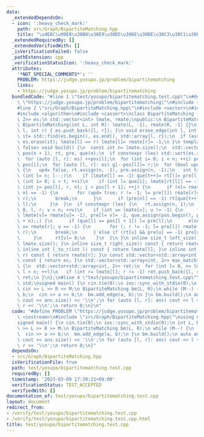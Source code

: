 ```yaml
---
data:
  _extendedDependsOn:
  - icon: ':heavy_check_mark:'
    path: src/Graph/BipartiteMatching.hpp
    title: "\u4E8C\u90E8\u30B0\u30E9\u30D5\u306E\u30DE\u30C3\u30C1\u30F3\u30B0"
  _extendedRequiredBy: []
  _extendedVerifiedWith: []
  _isVerificationFailed: false
  _pathExtension: cpp
  _verificationStatusIcon: ':heavy_check_mark:'
  attributes:
    '*NOT_SPECIAL_COMMENTS*': ''
    PROBLEM: https://judge.yosupo.jp/problem/bipartitematching
    links:
    - https://judge.yosupo.jp/problem/bipartitematching
  bundledCode: "#line 1 \"test/yosupo/bipartitematching.test.cpp\"\n#define PROBLEM\
    \ \"https://judge.yosupo.jp/problem/bipartitematching\"\n#include <iostream>\n\
    #line 2 \"src/Graph/BipartiteMatching.hpp\"\n#include <vector>\n#include <array>\n\
    #include <algorithm>\n#include <cassert>\nclass BipartiteMatching {\n std::vector<std::array<int,\
    \ 2>> es;\n std::vector<int> lmate, rmate;\npublic:\n BipartiteMatching() {}\n\
    \ BipartiteMatching(int L, int R): lmate(L, -1), rmate(R, -1) {}\n void add_edge(int\
    \ l, int r) { es.push_back({l, r}); }\n void erase_edge(int l, int r) {\n  auto\
    \ it= std::find(es.begin(), es.end(), std::array{l, r});\n  if (assert(it != es.end()),\
    \ es.erase(it); lmate[l] == r) lmate[l]= rmate[r]= -1;\n }\n template <bool lex=\
    \ false> void build() {\n  const int n= lmate.size();\n  std::vector<int> g(es.size()),\
    \ pos(n + 1), rt, pre, que(n);\n  if constexpr (lex) std::sort(es.rbegin(), es.rend());\n\
    \  for (auto [l, r]: es) ++pos[l];\n  for (int i= 0; i < n; ++i) pos[i + 1]+=\
    \ pos[i];\n  for (auto [l, r]: es) g[--pos[l]]= r;\n  for (bool upd= true; upd;)\
    \ {\n   upd= false, rt.assign(n, -1), pre.assign(n, -1);\n   int t= 0;\n   for\
    \ (int l= n; l--;)\n    if (lmate[l] == -1) que[t++]= rt[l]= pre[l]= l;\n   for\
    \ (int i= 0; i < t; ++i)\n    if (int l= que[i]; lmate[rt[l]] == -1)\n     for\
    \ (int j= pos[l], r, nl; j < pos[l + 1]; ++j) {\n      if (nl= rmate[r= g[j]];\
    \ nl == -1) {\n       for (upd= true; r != -1; l= pre[l]) rmate[r]= l, std::swap(lmate[l],\
    \ r);\n       break;\n      }\n      if (pre[nl] == -1) rt[que[t++]= nl]= rt[pre[nl]=\
    \ l];\n     }\n  }\n  if constexpr (lex) {\n   rt.assign(n, 1);\n   for (int v=\
    \ 0, l, r; v < n; ++v)\n    if (int u= lmate[v]; u != -1) {\n     for (pre.assign(n,\
    \ lmate[v]= rmate[u]= -1), pre[l= v]= -2, que.assign(pos.begin(), pos.begin()\
    \ + n);;) {\n      if (que[l] == pos[l + 1]) l= pre[l];\n      else if (r= g[que[l]++],\
    \ u= rmate[r]; u == -1) {\n       for (; r != -1; l= pre[l]) rmate[r]= l, std::swap(lmate[l],\
    \ r);\n       break;\n      } else if (rt[u] && pre[u] == -1) pre[u]= l, l= u;\n\
    \     }\n     rt[v]= 0;\n    }\n  }\n }\n inline size_t left_size() const { return\
    \ lmate.size(); }\n inline size_t right_size() const { return rmate.size(); }\n\
    \ inline int l_to_r(int l) const { return lmate[l]; }\n inline int r_to_l(int\
    \ r) const { return rmate[r]; }\n const std::vector<std::array<int, 2>> &edges()\
    \ const { return es; }\n std::vector<std::array<int, 2>> max_matching() const\
    \ {\n  std::vector<std::array<int, 2>> ret;\n  for (int l= 0, n= lmate.size();\
    \ l < n; ++l)\n   if (int r= lmate[l]; r != -1) ret.push_back({l, r});\n  return\
    \ ret;\n }\n};\n#line 4 \"test/yosupo/bipartitematching.test.cpp\"\nusing namespace\
    \ std;\nsigned main() {\n cin.tie(0);\n ios::sync_with_stdio(0);\n int L, R, M;\n\
    \ cin >> L >> R >> M;\n BipartiteMatching bm(L, R);\n while (M--) {\n  int a,\
    \ b;\n  cin >> a >> b;\n  bm.add_edge(a, b);\n }\n bm.build();\n auto ans= bm.max_matching();\n\
    \ cout << ans.size() << '\\n';\n for (auto [l, r]: ans) cout << l << \" \" <<\
    \ r << '\\n';\n return 0;\n}\n"
  code: "#define PROBLEM \"https://judge.yosupo.jp/problem/bipartitematching\"\n#include\
    \ <iostream>\n#include \"src/Graph/BipartiteMatching.hpp\"\nusing namespace std;\n\
    signed main() {\n cin.tie(0);\n ios::sync_with_stdio(0);\n int L, R, M;\n cin\
    \ >> L >> R >> M;\n BipartiteMatching bm(L, R);\n while (M--) {\n  int a, b;\n\
    \  cin >> a >> b;\n  bm.add_edge(a, b);\n }\n bm.build();\n auto ans= bm.max_matching();\n\
    \ cout << ans.size() << '\\n';\n for (auto [l, r]: ans) cout << l << \" \" <<\
    \ r << '\\n';\n return 0;\n}"
  dependsOn:
  - src/Graph/BipartiteMatching.hpp
  isVerificationFile: true
  path: test/yosupo/bipartitematching.test.cpp
  requiredBy: []
  timestamp: '2023-03-09 17:39:21+09:00'
  verificationStatus: TEST_ACCEPTED
  verifiedWith: []
documentation_of: test/yosupo/bipartitematching.test.cpp
layout: document
redirect_from:
- /verify/test/yosupo/bipartitematching.test.cpp
- /verify/test/yosupo/bipartitematching.test.cpp.html
title: test/yosupo/bipartitematching.test.cpp
---
```


